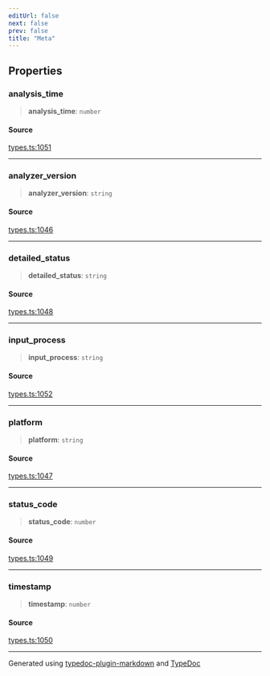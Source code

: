 ```yaml
---
editUrl: false
next: false
prev: false
title: "Meta"
---
```


## Properties

### analysis\_time

> **analysis\_time**: `number`

#### Source

[types.ts:1051](https://github.com/fostertheweb/spotify-web-sdk/blob/8d95f4b/src/types.ts#L1051)

***

### analyzer\_version

> **analyzer\_version**: `string`

#### Source

[types.ts:1046](https://github.com/fostertheweb/spotify-web-sdk/blob/8d95f4b/src/types.ts#L1046)

***

### detailed\_status

> **detailed\_status**: `string`

#### Source

[types.ts:1048](https://github.com/fostertheweb/spotify-web-sdk/blob/8d95f4b/src/types.ts#L1048)

***

### input\_process

> **input\_process**: `string`

#### Source

[types.ts:1052](https://github.com/fostertheweb/spotify-web-sdk/blob/8d95f4b/src/types.ts#L1052)

***

### platform

> **platform**: `string`

#### Source

[types.ts:1047](https://github.com/fostertheweb/spotify-web-sdk/blob/8d95f4b/src/types.ts#L1047)

***

### status\_code

> **status\_code**: `number`

#### Source

[types.ts:1049](https://github.com/fostertheweb/spotify-web-sdk/blob/8d95f4b/src/types.ts#L1049)

***

### timestamp

> **timestamp**: `number`

#### Source

[types.ts:1050](https://github.com/fostertheweb/spotify-web-sdk/blob/8d95f4b/src/types.ts#L1050)

***

Generated using [typedoc-plugin-markdown](https://www.npmjs.com/package/typedoc-plugin-markdown) and [TypeDoc](https://typedoc.org/)
